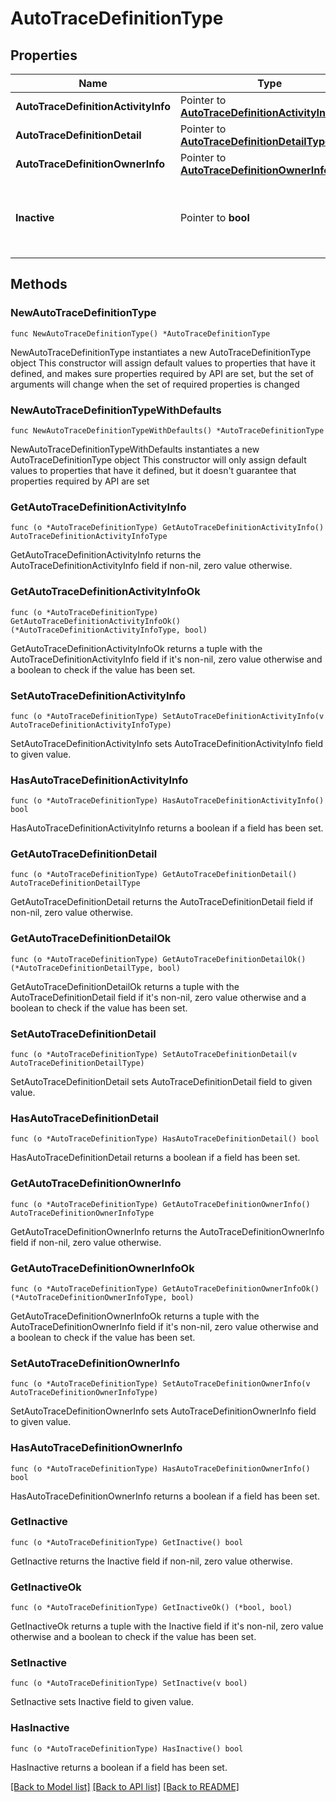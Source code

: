 # AutoTraceDefinitionType

## Properties

Name | Type | Description | Notes
------------ | ------------- | ------------- | -------------
**AutoTraceDefinitionActivityInfo** | Pointer to [**AutoTraceDefinitionActivityInfoType**](AutoTraceDefinitionActivityInfoType.md) |  | [optional] 
**AutoTraceDefinitionDetail** | Pointer to [**AutoTraceDefinitionDetailType**](AutoTraceDefinitionDetailType.md) |  | [optional] 
**AutoTraceDefinitionOwnerInfo** | Pointer to [**AutoTraceDefinitionOwnerInfoType**](AutoTraceDefinitionOwnerInfoType.md) |  | [optional] 
**Inactive** | Pointer to **bool** | Determines whether to fetch inactive records or not. | [optional] 

## Methods

### NewAutoTraceDefinitionType

`func NewAutoTraceDefinitionType() *AutoTraceDefinitionType`

NewAutoTraceDefinitionType instantiates a new AutoTraceDefinitionType object
This constructor will assign default values to properties that have it defined,
and makes sure properties required by API are set, but the set of arguments
will change when the set of required properties is changed

### NewAutoTraceDefinitionTypeWithDefaults

`func NewAutoTraceDefinitionTypeWithDefaults() *AutoTraceDefinitionType`

NewAutoTraceDefinitionTypeWithDefaults instantiates a new AutoTraceDefinitionType object
This constructor will only assign default values to properties that have it defined,
but it doesn't guarantee that properties required by API are set

### GetAutoTraceDefinitionActivityInfo

`func (o *AutoTraceDefinitionType) GetAutoTraceDefinitionActivityInfo() AutoTraceDefinitionActivityInfoType`

GetAutoTraceDefinitionActivityInfo returns the AutoTraceDefinitionActivityInfo field if non-nil, zero value otherwise.

### GetAutoTraceDefinitionActivityInfoOk

`func (o *AutoTraceDefinitionType) GetAutoTraceDefinitionActivityInfoOk() (*AutoTraceDefinitionActivityInfoType, bool)`

GetAutoTraceDefinitionActivityInfoOk returns a tuple with the AutoTraceDefinitionActivityInfo field if it's non-nil, zero value otherwise
and a boolean to check if the value has been set.

### SetAutoTraceDefinitionActivityInfo

`func (o *AutoTraceDefinitionType) SetAutoTraceDefinitionActivityInfo(v AutoTraceDefinitionActivityInfoType)`

SetAutoTraceDefinitionActivityInfo sets AutoTraceDefinitionActivityInfo field to given value.

### HasAutoTraceDefinitionActivityInfo

`func (o *AutoTraceDefinitionType) HasAutoTraceDefinitionActivityInfo() bool`

HasAutoTraceDefinitionActivityInfo returns a boolean if a field has been set.

### GetAutoTraceDefinitionDetail

`func (o *AutoTraceDefinitionType) GetAutoTraceDefinitionDetail() AutoTraceDefinitionDetailType`

GetAutoTraceDefinitionDetail returns the AutoTraceDefinitionDetail field if non-nil, zero value otherwise.

### GetAutoTraceDefinitionDetailOk

`func (o *AutoTraceDefinitionType) GetAutoTraceDefinitionDetailOk() (*AutoTraceDefinitionDetailType, bool)`

GetAutoTraceDefinitionDetailOk returns a tuple with the AutoTraceDefinitionDetail field if it's non-nil, zero value otherwise
and a boolean to check if the value has been set.

### SetAutoTraceDefinitionDetail

`func (o *AutoTraceDefinitionType) SetAutoTraceDefinitionDetail(v AutoTraceDefinitionDetailType)`

SetAutoTraceDefinitionDetail sets AutoTraceDefinitionDetail field to given value.

### HasAutoTraceDefinitionDetail

`func (o *AutoTraceDefinitionType) HasAutoTraceDefinitionDetail() bool`

HasAutoTraceDefinitionDetail returns a boolean if a field has been set.

### GetAutoTraceDefinitionOwnerInfo

`func (o *AutoTraceDefinitionType) GetAutoTraceDefinitionOwnerInfo() AutoTraceDefinitionOwnerInfoType`

GetAutoTraceDefinitionOwnerInfo returns the AutoTraceDefinitionOwnerInfo field if non-nil, zero value otherwise.

### GetAutoTraceDefinitionOwnerInfoOk

`func (o *AutoTraceDefinitionType) GetAutoTraceDefinitionOwnerInfoOk() (*AutoTraceDefinitionOwnerInfoType, bool)`

GetAutoTraceDefinitionOwnerInfoOk returns a tuple with the AutoTraceDefinitionOwnerInfo field if it's non-nil, zero value otherwise
and a boolean to check if the value has been set.

### SetAutoTraceDefinitionOwnerInfo

`func (o *AutoTraceDefinitionType) SetAutoTraceDefinitionOwnerInfo(v AutoTraceDefinitionOwnerInfoType)`

SetAutoTraceDefinitionOwnerInfo sets AutoTraceDefinitionOwnerInfo field to given value.

### HasAutoTraceDefinitionOwnerInfo

`func (o *AutoTraceDefinitionType) HasAutoTraceDefinitionOwnerInfo() bool`

HasAutoTraceDefinitionOwnerInfo returns a boolean if a field has been set.

### GetInactive

`func (o *AutoTraceDefinitionType) GetInactive() bool`

GetInactive returns the Inactive field if non-nil, zero value otherwise.

### GetInactiveOk

`func (o *AutoTraceDefinitionType) GetInactiveOk() (*bool, bool)`

GetInactiveOk returns a tuple with the Inactive field if it's non-nil, zero value otherwise
and a boolean to check if the value has been set.

### SetInactive

`func (o *AutoTraceDefinitionType) SetInactive(v bool)`

SetInactive sets Inactive field to given value.

### HasInactive

`func (o *AutoTraceDefinitionType) HasInactive() bool`

HasInactive returns a boolean if a field has been set.


[[Back to Model list]](../README.md#documentation-for-models) [[Back to API list]](../README.md#documentation-for-api-endpoints) [[Back to README]](../README.md)


